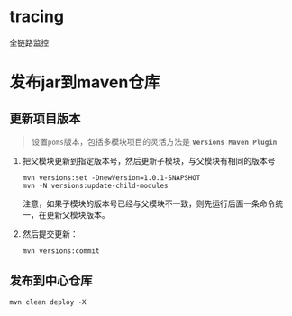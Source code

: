# tracing
全链路监控



# 发布jar到maven仓库

## 更新项目版本

> 设置`poms`版本，包括多模块项目的灵活方法是 **`Versions Maven Plugin`**

1. 把父模块更新到指定版本号，然后更新子模块，与父模块有相同的版本号

    ```
    mvn versions:set -DnewVersion=1.0.1-SNAPSHOT
    mvn -N versions:update-child-modules  
    ```

    注意，如果子模块的版本号已经与父模块不一致，则先运行后面一条命令统一，在更新父模块版本。


2. 然后提交更新：
    ```
    mvn versions:commit
    ```
    
## 发布到中心仓库

```
mvn clean deploy -X
```